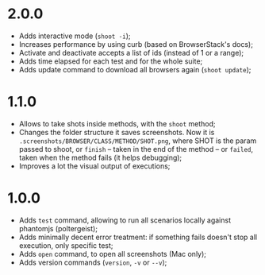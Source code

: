 # 2.0.0

- Adds interactive mode (`shoot -i`);
- Increases performance by using curb (based on BrowserStack's docs);
- Activate and deactivate accepts a list of ids (instead of 1 or a range);
- Adds time elapsed for each test and for the whole suite;
- Adds update command to download all browsers again (`shoot update`);

# 1.1.0

- Allows to take shots inside methods, with the `shoot` method;
- Changes the folder structure it saves screenshots. Now it is `.screenshots/BROWSER/CLASS/METHOD/SHOT.png`, where SHOT is the param passed to shoot, or `finish` – taken in the end of the method – or `failed`, taken when the method fails (it helps debugging);
- Improves a lot the visual output of executions;

# 1.0.0

- Adds `test` command, allowing to run all scenarios locally against phantomjs (poltergeist);
- Adds minimally decent error treatment: if something fails doesn't stop all execution, only specific test;
- Adds `open` command, to open all screenshots (Mac only);
- Adds version commands (`version`, `-v` or `--v`);
